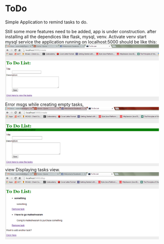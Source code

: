 ToDo
====

Simple Application to remind tasks to do.

Still some more features need to be added, app is under construction.
after installing all the dependices like flask, mysql, venv. Activate venv start mysql service the application running on
localhost:5000 should be like this:
![alt tag](https://raw.githubusercontent.com/narendrakl/ToDo/master/images/todo_home.png)
Error msgs while creating empty tasks,  
![alt tag](https://raw.githubusercontent.com/narendrakl/ToDo/master/images/error.png)
view Displaying tasks view. 
![alt tag](https://raw.githubusercontent.com/narendrakl/ToDo/master/images/display.png)
